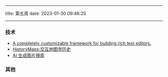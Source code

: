 <!--
 * @Author: try try418@163.com
 * @Date: 2023-01-30 09:46:25
 * @Description:
-->

---

title: 第五周
date: 2023-01-30 09:46:25

---

### 技术

- [A completely customizable framework for building rich text editors.](https://www.slatejs.org/examples/richtext)
- [HistoryMaps:交互地图学历史](https://history-maps.com/)
- [AI 生成图片搜索](https://lexica.art/)

### 其他
